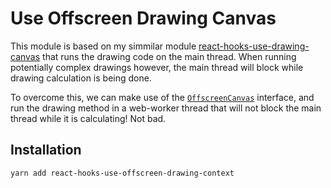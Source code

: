 # Use Offscreen Drawing Canvas

This module is based on my simmilar module
[react-hooks-use-drawing-canvas](https://www.npmjs.com/package/react-hooks-use-drawing-canvas)
that runs the drawing code on the main thread. When running potentially complex
drawings however, the main thread will block while drawing calculation is being
done.

To overcome this, we can make use of the
[`OffscreenCanvas`](https://developer.mozilla.org/en-US/docs/Web/API/OffscreenCanvas)
interface, and run the drawing method in a web-worker thread that will not
block the main thread while it is calculating! Not bad.

## Installation

```bash
yarn add react-hooks-use-offscreen-drawing-context
```

<!-- TODO: ## Usage -->



<!-- TODO: ## Types -->


